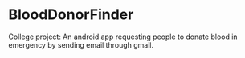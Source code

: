# BloodDonorFinder
College project: An android app requesting people to donate blood in emergency by sending email through gmail.

